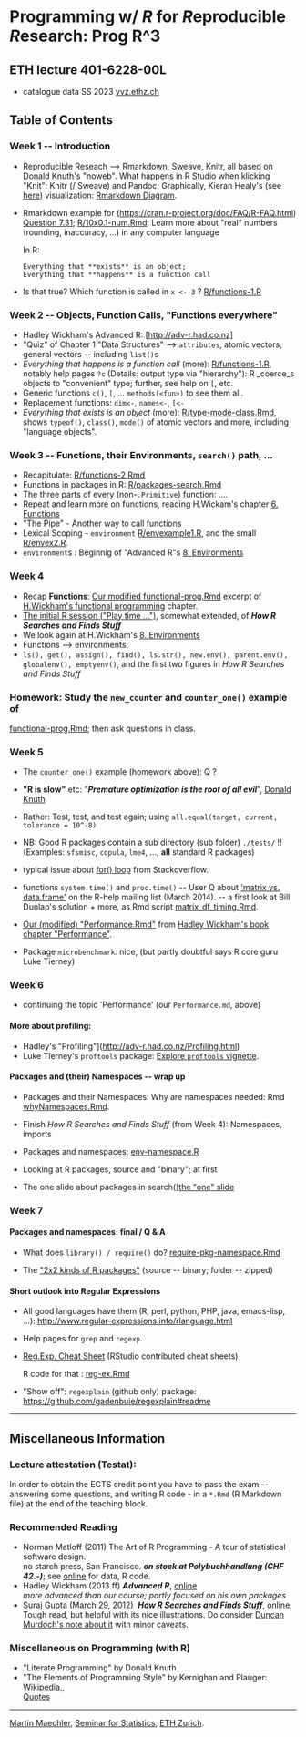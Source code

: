 <!-- new in Feb.2017; working from previous
  ~/Vorl/R/Progr_w_R/2016-webpage/index.md -->
# Programming w/ *R* for *R*eproducible *R*esearch: Prog R^3

## ETH lecture 401-6228-00L 
- catalogue data SS 2023 [vvz.ethz.ch](https://www.vorlesungen.ethz.ch/Vorlesungsverzeichnis/lerneinheit.view?lang=en&semkez=2023S&ansicht=ALLE&lerneinheitId=166923&)
<!-- - video recordings of lectures: [video.ethz.ch](https://video.ethz.ch/lectures/d-mathematics/2022/spring/401-6228-00L.html) -->

## Table of Contents

### Week 1 -- Introduction
 - Reproducible Reseach -->  Rmarkdown, Sweave, Knitr, all based on Donald
   Knuth's "noweb".
   What happens in R Studio when klicking "Knit": Knitr (/ Sweave) and
   Pandoc; Graphically, Kieran
   Healy's (see [here](https://kieranhealy.org/resources/)) visualization:
   [Rmarkdown Diagram](https://polybox.ethz.ch/index.php/s/7vlx3zTAAqkoGyX).

 - Rmarkdown example for (https://cran.r-project.org/doc/FAQ/R-FAQ.html) [Question 7.31](https://cran.r-project.org/doc/FAQ/R-FAQ.html#Why-doesn_0027t-R-think-these-numbers-are-equal_003f);
 	[R/10x0.1-num.Rmd](R/10x0.1-num.Rmd): Learn more about "real" numbers (rounding, inaccuracy, ...) in any computer language 

   In R:
   
       Everything that **exists** is an object;  
       Everything that **happens** is a function call

 - Is that true?  Which function is called in `x <- 3` ? [R/functions-1.R](R/functions-1.R)

### Week 2 -- Objects, Function Calls, "Functions everywhere"
 - Hadley Wickham's  Advanced R: [http://adv-r.had.co.nz]
 - "Quiz" of Chapter 1 "Data Structures" --> `attributes`, atomic vectors,
   general vectors -- including `list()`s
 - _Everything that happens is a function call_ (more):	[R/functions-1.R](R/functions-1.R),
   notably help pages  `?c` (Details: output type via "hierarchy"): R _coerce_s objects
   to "convenient" type; further, see help on `[`, etc.
 - Generic functions `c()`, `[`, ...  `methods(<fun>)` to see them all.
 - Replacement functions: `dim<-`, `names<-`, `[<-`
 - _Everything that exists is an object_ (more): [R/type-mode-class.Rmd](R/type-mode-class.Rmd),
    shows `typeof()`, `class()`, `mode()` of atomic vectors and more, including "language objects".


### Week 3 -- Functions, their Environments, `search()` path, ...

 - Recapitulate:  [R/functions-2.Rmd](R/functions-2.Rmd)
 - Functions in packages in R: [R/packages-search.Rmd](R/packages-search.Rmd)
 - The three parts of every (non-`.Primitive`) function: ....
 - Repeat and learn more on functions, reading H.Wickam's chapter [6. Functions](http://adv-r.had.co.nz/Functions.html)
 - "The Pipe" - Another way to call functions 
 - Lexical Scoping - `environment` [R/envexample1.R](R/envexample1.R), and the small [R/envex2.R](R/envex2.R).
 - `environment`s : Beginnig of "Advanced R"s [8. Environments](http://adv-r.had.co.nz/Environments.html)

### Week 4

 - Recap __Functions__:
    [Our modified functional-prog.Rmd](R/functional-prog.Rmd) excerpt of
    [H.Wickham's functional programming](http://adv-r.had.co.nz/Functional-programming.html) chapter.
 -  [The initial R session ("Play time ...")](R/How_R_Searches--env1.R),
	somewhat extended, of ***How R Searches and Finds Stuff***
 - We look again at H.Wickham's [8. Environments](http://adv-r.had.co.nz/Environments.html)
 - Functions --> environments:
 - `ls(), get(), assign(), find(), ls.str(), new.env(), parent.env(), globalenv(), emptyenv()`,
	and the first two figures in *How R Searches and Finds Stuff*

### Homework: Study the `new_counter` and `counter_one()` example of
 [functional-prog.Rmd](R/functional-prog.Rmd); then ask questions in class.

### Week 5

 - The `counter_one()` example (homework above): Q ?
 - **"R is slow"** etc:
   "***Premature optimization is the root of all evil***", [Donald
  Knuth](http://en.wikiquote.org/wiki/Donald_Knuth)
 - Rather: Test, test, and test again; using `all.equal(target, current,
  tolerance = 10^-8)`
 - NB: Good R packages contain a sub directory (sub folder) `./tests/` !!
   (Examples: `sfsmisc`, `copula`, `lme4`, ..., **all** standard R packages)
 - typical issue about [for()
  loop](http://stackoverflow.com/questions/2908822/speed-up-the-loop-operation-in-r)
  from Stackoverflow.

 - functions `system.time()` and `proc.time()`
  -- User Q about ['matrix vs. data.frame'](https://stat.ethz.ch/pipermail/r-help/2014-March/372321.html)
  on the R-help mailing list (March 2014). -- a first look at Bill
  Dunlap's solution + more, as Rmd script [matrix_df_timing.Rmd](R/matrix_df_timing.Rmd).
 - [Our (modified) "Performance.Rmd"](R/Performance.Rmd) from
  [Hadley Wickham's book chapter
  "Performance"](http://adv-r.had.co.nz/Performance.html).
 - Package `microbenchmark`: nice, (but partly doubtful says R core guru Luke Tierney)


### Week 6

 - continuing the topic 'Performance' (our `Performance.md`,  above)

#### More about profiling:

 - Hadley's "Profiling"](http://adv-r.had.co.nz/Profiling.html)
 - Luke Tierney's `proftools` package:
    [Explore `proftools` vignette](R/proftools-ex.R).

#### Packages and (their) Namespaces -- wrap up

 - Packages and their Namespaces: Why are namespaces needed: Rmd
    [whyNamespaces.Rmd](R/whyNamespaces.Rmd).

 - Finish *How R Searches and Finds Stuff* (from Week 4): Namespaces, imports

 - Packages and namespaces: [env-namespace.R](R/env-namespace.R)

 - Looking at R packages, source and "binary"; at first
 - The one slide about packages in search()[the "one" slide](R/packages-search.Rmd)


### Week 7

#### Packages and namespaces: final / Q & A

 - What does `library() / require()` do? [require-pkg-namespace.Rmd](R/require-pkg-namespace.Rmd)

 - The ["2x2 kinds of R packages"](package-kinds.pdf)
   (source -- binary; folder -- zipped)

#### Short outlook into  __Regular Expressions__
 - All good languages have them (R, perl, python, PHP, java, emacs-lisp, ...):
    http://www.regular-expressions.info/rlanguage.html

 - Help pages for `grep` and `regexp`.

 - [Reg.Exp. Cheat Sheet](https://www.rstudio.com/wp-content/uploads/2016/09/RegExCheatsheet.pdf)
   (RStudio contributed cheat sheets)

   R code for that : [reg-ex.Rmd](R/reg-ex.Rmd)

 - "Show off":  `regexplain` (github only) package:
     https://github.com/gadenbuie/regexplain#readme

--------------




## Miscellaneous Information

### Lecture attestation (Testat):

In order to obtain the ECTS credit point you have to pass the exam -- answering some questions, and writing R code - in a `*.Rmd` (R Markdown file) at the end of the teaching block.

### Recommended Reading <!-- {#recommended-reading .heading} -->

-   Norman Matloff (2011) The Art of R Programming - A tour of
    statistical software design.\
    no starch press, San Francisco. ***on stock at Polybuchhandlung (CHF 42.-)***;
	see [online](http://www.nostarch.com/artofr.htm) for data, R code.
-   Hadley Wickham (2013 ff) ***Advanced R***, [online](http://adv-r.had.co.nz/)\
    *more advanced than our course; partly focused on his own packages*
-   Suraj Gupta (March 29, 2012)  ***How R Searches and Finds Stuff***,
    [online](http://obeautifulcode.com/R/How-R-Searches-And-Finds-Stuff/);\
    Tough read, but helpful with its nice illustrations. Do consider
    [Duncan Murdoch's note about it](https://stat.ethz.ch/pipermail/r-help/2014-March/372036.html) with minor caveats.

### Miscellaneous on Programming (with R) <!-- {#miscellaneous-on-programming-with-r .heading}  -->

-   "Literate Programming" by Donald Knuth
-   "The Elements of Programming Style" by Kernighan and Plauger:
    [Wikipedia,](http://en.wikipedia.org/wiki/The_Elements_of_Programming_Style),\
    [Quotes](http://www.softwarequotes.com/showquotes.aspx?id=574&name=P.)


---
[Martin Maechler](https://stat.ethz.ch/~maechler),
[Seminar for Statistics](https://stat.ethz.ch/),
[ETH Zurich](https://www.ethz.ch).

